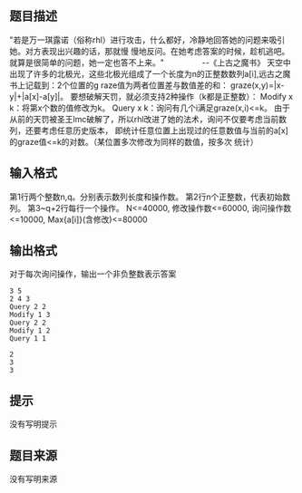 


## 题目描述
"若是万一琪露诺（俗称rhl）进行攻击，什么都好，冷静地回答她的问题来吸引她。对方表现出兴趣的话，那就慢
慢地反问。在她考虑答案的时候，趁机逃吧。就算是很简单的问题，她一定也答不上来。"               
 --《上古之魔书》
天空中出现了许多的北极光，这些北极光组成了一个长度为n的正整数数列a[i],远古之魔书上记载到：2个位置的g
raze值为两者位置差与数值差的和：
graze(x,y)=|x-y|+|a[x]-a[y]|。
要想破解天罚，就必须支持2种操作（k都是正整数）：
Modify x k：将第x个数的值修改为k。
Query x k：询问有几个i满足graze(x,i)<=k。
由于从前的天罚被圣王lmc破解了，所以rhl改进了她的法术，询问不仅要考虑当前数列，还要考虑任意历史版本，
即统计任意位置上出现过的任意数值与当前的a[x]的graze值<=k的对数。（某位置多次修改为同样的数值，按多次
统计）
## 输入格式
第1行两个整数n,q。分别表示数列长度和操作数。
第2行n个正整数，代表初始数列。
第3~q+2行每行一个操作。
N<=40000, 修改操作数<=60000, 询问操作数<=10000, Max{a[i]}(含修改)<=80000
## 输出格式
<span style="font-size:10.5pt;font-family:宋体;
mso-ascii-font-family:Consolas;mso-hansi-font-family:Consolas;mso-bidi-font-family:
Consolas;mso-font-kerning:1.0pt;mso-ansi-language:EN-US;mso-fareast-language:
ZH-CN;mso-bidi-language:AR-SA">对于每次询问操作，输出一个非负整数表示答案

```input1
3 5
2 4 3
Query 2 2
Modify 1 3
Query 2 2
Modify 1 2
Query 1 1

```

```output1
2
3
3
```

## 提示
没有写明提示
## 题目来源
没有写明来源


